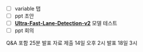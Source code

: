 - [ ] variable 탭
- [ ] ppt 초안
- [ ] **[Ultra-Fast-Lane-Detection-v2](https://github.com/danbom/Ultra-Fast-Lane-Detection-v2)** 모델 테스트
- [ ] ppt 회의

Q&A 포함 25분
발표 자료 제출 14일 오후 2시
발표 18일 3시
